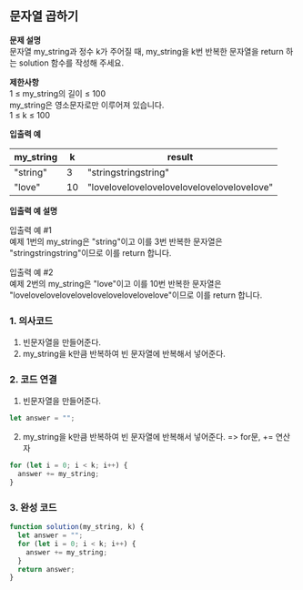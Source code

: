 ## 문자열 곱하기

**문제 설명**<br>
문자열 my_string과 정수 k가 주어질 때, my_string을 k번 반복한 문자열을 return 하는 solution 함수를 작성해 주세요.

**제한사항**<br>
1 ≤ my_string의 길이 ≤ 100  
my_string은 영소문자로만 이루어져 있습니다.  
1 ≤ k ≤ 100

**입출력 예**<br>

| my_string | k   | result                                     |
| --------- | --- | ------------------------------------------ |
| "string"  | 3   | "stringstringstring"                       |
| "love"    | 10  | "lovelovelovelovelovelovelovelovelovelove" |

**입출력 예 설명**<br>

입출력 예 #1  
예제 1번의 my_string은 "string"이고 이를 3번 반복한 문자열은 "stringstringstring"이므로 이를 return 합니다.

입출력 예 #2  
예제 2번의 my_string은 "love"이고 이를 10번 반복한 문자열은 "lovelovelovelovelovelovelovelovelovelove"이므로 이를 return 합니다.

### 1. 의사코드

1. 빈문자열을 만들어준다.
2. my_string을 k만큼 반복하여 빈 문자열에 반복해서 넣어준다.

### 2. 코드 연결

1. 빈문자열을 만들어준다.

```javascript
let answer = "";
```

2. my_string을 k만큼 반복하여 빈 문자열에 반복해서 넣어준다. => for문, += 연산자

```javascript
for (let i = 0; i < k; i++) {
  answer += my_string;
}
```

### 3. 완성 코드

```javascript
function solution(my_string, k) {
  let answer = "";
  for (let i = 0; i < k; i++) {
    answer += my_string;
  }
  return answer;
}
```
